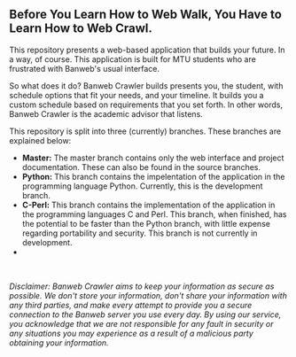 <h2>Before You Learn How to Web Walk, You Have to Learn How to Web Crawl.</h2>
<p>This repository presents a web-based application that builds your future. In
  a way, of course. This application is built for MTU students who are
  frustrated with Banweb's usual interface.</p>
<p>So what does it do? Banweb Crawler builds presents you, the student, with
  schedule options that fit your needs, and your timeline. It builds you a
  custom schedule based on requirements that you set forth. In other words,
  Banweb Crawler is the academic advisor that listens.</p>
<p>This repository is split into three (currently) branches. These branches are
  explained below:</p>
<ul>
  <li><b>Master:</b> The master branch contains only the web interface and
    project documentation. These can also be found in the source branches.</li>
  <li><b>Python:</b> This branch contains the impelentation of the application
    in the programming language Python. Currently, this is the
    development branch.</li>
  <li><b>C-Perl:</b> This branch contains the implementation of the application
    in the programming languages C and Perl. This branch, when finished, has the
    potential to be faster than the Python branch, with little expense
    regarding portability and security. This branch is not currently in
    development.<li>
</ul>
<br/>
<p><em>Disclaimer: Banweb Crawler aims to keep your information as secure as
    possible. We don't store your information, don't share your information with
    any third parties, and make every attempt to provide you a secure connection
     to the Banweb server you use every day. By using our service, you 
    acknowledge that we are not responsible for any fault in security or any
    situations you may experience as a result of a malicious party obtaining
    your information.</em></p>
